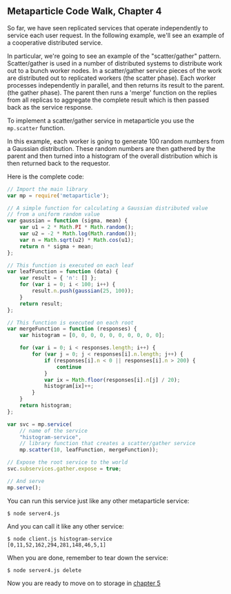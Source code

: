 ## Metaparticle Code Walk, Chapter 4

So far, we have seen replicated services that operate independently to service each user request.
In the following example, we'll see an example of a cooperative distributed service.

In particular, we're going to see an example of the "scatter/gather" pattern.  Scatter/gather is
used in a number of distributed systems to distribute work out to a bunch worker nodes. In a 
scatter/gather service pieces of
the work are distributed out to replicated workers (the scatter phase).  Each worker processes
independently in parallel, and then returns its result to the parent. (the gather phase).
The parent then runs a 'merge' function on the replies from all replicas to aggregate the
complete result which is then passed back as the service response.

To implement a scatter/gather service in metaparticle you use the `mp.scatter` function.

In this example, each worker is going to generate 100 random numbers from a Gaussian distribution.
These random numbers are then gathered by the parent and then turned into a histogram of the
overall distribution which is then returned back to the requestor.

Here is the complete code:

```javascript
// Import the main library
var mp = require('metaparticle');

// A simple function for calculating a Gaussian distributed value
// from a uniform random value
var gaussian = function (sigma, mean) {
    var u1 = 2 * Math.PI * Math.random();
    var u2 = -2 * Math.log(Math.random());
    var n = Math.sqrt(u2) * Math.cos(u1);
    return n * sigma + mean;
};

// This function is executed on each leaf
var leafFunction = function (data) {
    var result = { 'n': [] };
    for (var i = 0; i < 100; i++) {
        result.n.push(gaussian(25, 100));
    }
    return result;
};

// This function is executed on each root
var mergeFunction = function (responses) {
    var histogram = [0, 0, 0, 0, 0, 0, 0, 0, 0, 0];

    for (var i = 0; i < responses.length; i++) {
        for (var j = 0; j < responses[i].n.length; j++) {
            if (responses[i].n < 0 || responses[i].n > 200) {
                continue
            }
            var ix = Math.floor(responses[i].n[j] / 20);
            histogram[ix]++;
        }
    }
    return histogram;
};

var svc = mp.service(
    // name of the service
    "histogram-service",
    // library function that creates a scatter/gather service
    mp.scatter(10, leafFunction, mergeFunction));

// Expose the root service to the world
svc.subservices.gather.expose = true;

// And serve
mp.serve();
```

You can run this service just like any other metaparticle service:

```console
$ node server4.js
```

And you can call it like any other service:

```console
$ node client.js histogram-service
[0,11,52,162,294,281,148,46,5,1]
```

When you are done, remember to tear down the service:

```console
$ node server4.js delete
```

Now you are ready to move on to storage in [chapter 5](server5.md)

